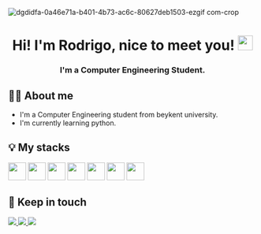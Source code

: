 ![dgdidfa-0a46e71a-b401-4b73-ac6c-80627deb1503-ezgif com-crop](https://github.com/unknownXsoldier/unknownXsoldier/assets/62778226/82f6d4bb-c080-41b3-ba04-3d82699eed71)

<h1 align="center">Hi! I'm Rodrigo, nice to meet you! <img src="https://media.giphy.com/media/hvRJCLFzcasrR4ia7z/giphy.gif" width="30px"></h1>
<h3 align="center">I'm a Computer Engineering Student.</h3>


## 🙋‍♂️ About me
+ I'm a Computer Engineering student from beykent university.</br>
+ I'm  currently learning python.


## 💡 My stacks
<div align="left">
<img src="https://upload.wikimedia.org/wikipedia/commons/thumb/c/c3/Python-logo-notext.svg/1869px-Python-logo-notext.svg.png" style="width: 36px; height: 36px;"/>
<img src="https://cdn.jsdelivr.net/gh/devicons/devicon/icons/html5/html5-original.svg" style="width: 36px; height: 36px;"/> 
<img src="https://cdn.jsdelivr.net/gh/devicons/devicon/icons/css3/css3-original.svg" style="width: 36px; height: 36px;"/>
<img src="https://cdn.jsdelivr.net/gh/devicons/devicon/icons/javascript/javascript-original.svg" style="width: 36px; height: 36px;"/>
<img src="https://upload.wikimedia.org/wikipedia/commons/thumb/1/18/ISO_C%2B%2B_Logo.svg/1200px-ISO_C%2B%2B_Logo.svg.png" style="width: 36px; height: 36px;"/>
<img src="https://www.svgrepo.com/show/184143/java.svg" style="width: 36px; height: 36px;"/>
<img src="https://upload.wikimedia.org/wikipedia/commons/thumb/1/18/C_Programming_Language.svg/1853px-C_Programming_Language.svg.png" style="width: 36px; height: 36px;"/>


</div>


## 📱 Keep in touch
<div> 
  <a href="https://www.instagram.com/ala_fellaah/">
    <img src="https://img.shields.io/badge/Instagram-E4405F?style=for-the-badge&logo=instagram&logoColor=white" target="_blank">
  </a>
  
  <a href="https://www.linkedin.com/in/ala-fellah-b19192249/" target="_blank">
    <img src="https://img.shields.io/badge/-LinkedIn-%230077B5?style=for-the-badge&logo=linkedin&logoColor=white" target="_blank">
  </a>   

  <a href = "mailto:fellahalaa2003@gmail.com">
    <img src="https://img.shields.io/badge/Gmail-D14836?style=for-the-badge&logo=gmail&logoColor=white" target="_blank">
  </a>
</div>


